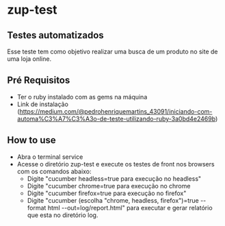 # zup-test

## Testes automatizados
Esse teste tem como objetivo realizar uma busca de um produto no site de uma loja online.

## Pré Requisitos

- Ter o ruby instalado com as gems na máquina
- Link de instalação (https://medium.com/@pedrohenriquemartins_43091/iniciando-com-automa%C3%A7%C3%A3o-de-teste-utilizando-ruby-3a0bd4e2469b) 

## How to use
- Abra o terminal service
- Acesse o diretório zup-test e execute os testes de front nos browsers com os comandos abaixo:
   * Digite "cucumber headless=true para execução no headless"
   * Digite "cucumber chrome=true para execução no chrome
   * Digite "cucumber firefox=true para execução no firefox"
   * Digite "cucumber (escolha "chrome, headless, firefox")=true --format html --out=log/report.html" para executar e gerar relatório que esta no diretório log.